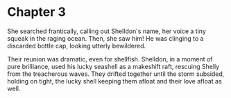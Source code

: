 # Chapter 3

She searched frantically, calling out Shelldon's name, her voice a tiny squeak in the raging ocean. Then, she saw him! He was clinging to a discarded bottle cap, looking utterly bewildered. 

Their reunion was dramatic, even for shellfish. Shelldon, in a moment of pure brilliance, used his lucky seashell as a makeshift raft, rescuing Shelly from the treacherous waves. They drifted together until the storm subsided, holding on tight, the lucky shell keeping them afloat and their love afloat as well. 
